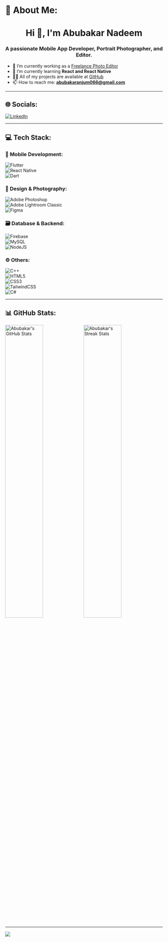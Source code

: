 # 💫 About Me:
<h1 align="center">Hi 👋, I'm Abubakar Nadeem</h1>
<h3 align="center">A passionate Mobile App Developer, Portrait Photographer, and Editor.</h3>

- 🔭 I’m currently working as a [Freelance Photo Editor](https://www.fiverr.com/abubakar_anjum?public_mode=true)
- 🌱 I’m currently learning **React and React Native**
- 👨‍💻 All of my projects are available at [GitHub](https://github.com/Abubakar-doc?tab=repositories)
- 📫 How to reach me: **abubakaranjum066@gmail.com**

---

## 🌐 Socials:
[![LinkedIn](https://img.shields.io/badge/LinkedIn-%230077B5.svg?logo=linkedin&logoColor=white)](https://linkedin.com/in/abubakar-nadeem-5672562b9)  

---

## 💻 Tech Stack:
### 📱 **Mobile Development**:
![Flutter](https://img.shields.io/badge/Flutter-%2302569B.svg?style=for-the-badge&logo=Flutter&logoColor=white)  
![React Native](https://img.shields.io/badge/react_native-%2320232a.svg?style=for-the-badge&logo=react&logoColor=%2361DAFB)  
![Dart](https://img.shields.io/badge/dart-%230175C2.svg?style=for-the-badge&logo=dart&logoColor=white)

### 🎨 **Design & Photography**:
![Adobe Photoshop](https://img.shields.io/badge/adobe%20photoshop-%2331A8FF.svg?style=for-the-badge&logo=adobe%20photoshop&logoColor=white)  
![Adobe Lightroom Classic](https://img.shields.io/badge/Adobe%20Lightroom%20Classic-31A8FF.svg?style=for-the-badge&logo=Adobe%20Lightroom%20Classic&logoColor=white)  
![Figma](https://img.shields.io/badge/figma-%23F24E1E.svg?style=for-the-badge&logo=figma&logoColor=white)  

### 🗃️ **Database & Backend**:
![Firebase](https://img.shields.io/badge/firebase-%23039BE5.svg?style=for-the-badge&logo=firebase)  
![MySQL](https://img.shields.io/badge/mysql-4479A1.svg?style=for-the-badge&logo=mysql&logoColor=white)  
![NodeJS](https://img.shields.io/badge/node.js-6DA55F?style=for-the-badge&logo=node.js&logoColor=white)  

### ⚙️ **Others**:
![C++](https://img.shields.io/badge/c++-%2300599C.svg?style=for-the-badge&logo=c%2B%2B&logoColor=white)  
![HTML5](https://img.shields.io/badge/html5-%23E34F26.svg?style=for-the-badge&logo=html5&logoColor=white)  
![CSS3](https://img.shields.io/badge/css3-%231572B6.svg?style=for-the-badge&logo=css3&logoColor=white)  
![TailwindCSS](https://img.shields.io/badge/tailwindcss-%2338B2AC.svg?style=for-the-badge&logo=tailwind-css&logoColor=white)    
![C#](https://img.shields.io/badge/c%23-%23239120.svg?style=for-the-badge&logo=csharp&logoColor=white)  

---

## 📊 GitHub Stats:
<div>
  <img src="https://github-readme-stats.vercel.app/api?username=abubakar-doc&theme=dark&hide_border=false&include_all_commits=true&count_private=true" alt="Abubakar's GitHub Stats" width="49%" />
  <img src="https://github-readme-streak-stats.herokuapp.com/?user=abubakar-doc&theme=dark&hide_border=false" alt="Abubakar's Streak Stats" width="49%" />
</div>

---

![](https://github-readme-stats.vercel.app/api/top-langs/?username=abubakar-doc&theme=dark&hide_border=false&include_all_commits=true&count_private=true&layout=compact)
